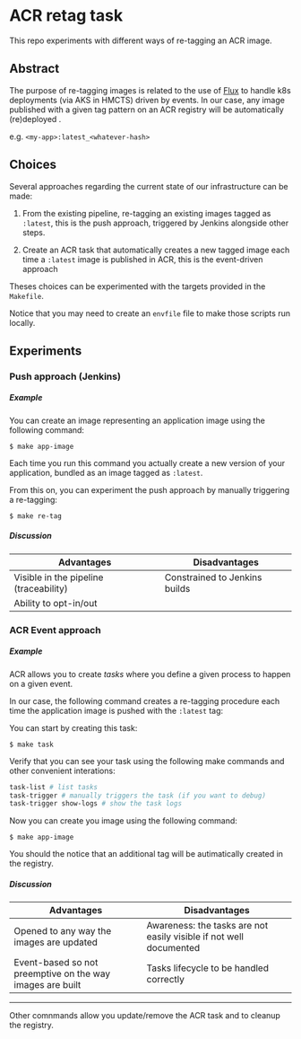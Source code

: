 # ACR retag task

This repo experiments with different ways of re-tagging an ACR image.

## Abstract

The purpose of re-tagging images is related to the use of [Flux](https://github.com/weaveworks/flux) to handle k8s deployments (via AKS in HMCTS) driven by events. In our case, any image published with a given tag pattern on an ACR registry will be automatically (re)deployed .

e.g. `<my-app>:latest_<whatever-hash>`

## Choices

Several approaches regarding the current state of our infrastructure can be made:

1. From the existing pipeline, re-tagging an existing images tagged as `:latest`, this is the push approach, triggered by Jenkins alongside other steps.

2. Create an ACR task that automatically creates a new tagged image each time a `:latest` image is published in ACR, this is the event-driven approach

Theses choices can be experimented with the targets provided in the `Makefile`.

Notice that you may need to create an `envfile` file to make those scripts run locally.

## Experiments

### Push approach (Jenkins)

##### Example

You can create an image representing an application image using the following command:

```shell
$ make app-image
```

Each time you run this command you actually create a new version of your application, bundled as an image tagged as `:latest`.

From this on, you can experiment the push approach by manually triggering a re-tagging:

```shell
$ make re-tag
```

##### Discussion

| Advantages                             | Disadvantages                 |
| -------------------------------------- | ----------------------------- |
| Visible in the pipeline (traceability) | Constrained to Jenkins builds |
| Ability to opt-in/out                  |                               |

### ACR Event approach

##### Example

ACR allows you to create _tasks_ where you define a given process to happen on a given event.

In our case, the following command creates a re-tagging procedure each time the application image is pushed with the `:latest` tag:

You can start by creating this task:

```shell
$ make task
```

Verify that you can see your task using the following make commands and other convenient interations:

```sh
task-list # list tasks
task-trigger # manually triggers the task (if you want to debug)
task-trigger show-logs # show the task logs
```

Now you can create you image using the following command:

```shell
$ make app-image
```

You should the notice that an additional tag will be autimatically created in the registry.

##### Discussion

| Advantages                                                | Disadvantages                                                      |
| --------------------------------------------------------- | ------------------------------------------------------------------ |
| Opened to any way the images are updated                  | Awareness: the tasks are not easily visible if not well documented |
| Event-based so not preemptive on the way images are built | Tasks lifecycle to be handled correctly                            |

---

Other comnmands allow you update/remove the ACR task and to cleanup the registry.

